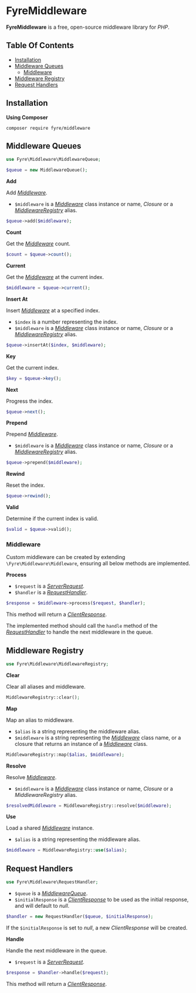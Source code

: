 # FyreMiddleware

**FyreMiddleware** is a free, open-source middleware library for *PHP*.


## Table Of Contents
- [Installation](#installation)
- [Middleware Queues](#middleware-queues)
    - [Middleware](#middleware)
- [Middleware Registry](#middleware-registry)
- [Request Handlers](#request-handlers)



## Installation

**Using Composer**

```
composer require fyre/middleware
```


## Middleware Queues

```php
use Fyre\Middleware\MiddlewareQueue;
```

```php
$queue = new MiddlewareQueue();
```

**Add**

Add [*Middleware*](#middleware).

- `$middleware` is a [*Middleware*](#middleware) class instance or name, *Closure* or a [*MiddlewareRegistry*](#middleware-registry) alias.

```php
$queue->add($middleware);
```

**Count**

Get the [*Middleware*](#middleware) count.

```php
$count = $queue->count();
```

**Current**

Get the [*Middleware*](#middleware) at the current index.

```php
$middleware = $queue->current();
```

**Insert At**

Insert [*Middleware*](#middleware) at a specified index.

- `$index` is a number representing the index.
- `$middleware` is a [*Middleware*](#middleware) class instance or name, *Closure* or a [*MiddlewareRegistry*](#middleware-registry) alias.

```php
$queue->insertAt($index, $middleware);
```

**Key**

Get the current index.

```php
$key = $queue->key();
```

**Next**

Progress the index.

```php
$queue->next();
```

**Prepend**

Prepend [*Middleware*](#middleware).

- `$middleware` is a [*Middleware*](#middleware) class instance or name, *Closure* or a [*MiddlewareRegistry*](#middleware-registry) alias.

```php
$queue->prepend($middleware);
```

**Rewind**

Reset the index.

```php
$queue->rewind();
```

**Valid**

Determine if the current index is valid.

```php
$valid = $queue->valid();
```


### Middleware

Custom middleware can be created by extending `\Fyre\Middleware\Middleware`, ensuring all below methods are implemented.

**Process**

- `$request` is a [*ServerRequest*](https://github.com/elusivecodes/FyreServer#server-requests).
- `$handler` is a [*RequestHandler*](#request-handlers).

```php
$response = $middleware->process($request, $handler);
```

This method will return a [*ClientResponse*](https://github.com/elusivecodes/FyreServer#client-responses).

The implemented method should call the `handle` method of the [*RequestHandler*](#request-handlers) to handle the next middleware in the queue.


## Middleware Registry

```php
use Fyre\Middleware\MiddlewareRegistry;
```

**Clear**

Clear all aliases and middleware.

```php
MiddlewareRegistry::clear();
```

**Map**

Map an alias to middleware.

- `$alias` is a string representing the middleware alias.
- `$middleware` is a string representing the [*Middleware*](#middleware) class name, or a closure that returns an instance of a [*Middleware*](middleware) class.

```php
MiddlewareRegistry::map($alias, $middleware);
```

**Resolve**

Resolve [*Middleware*](#middleware).

- `$middleware` is a [*Middleware*](#middleware) class instance or name, *Closure* or a *MiddlewareRegistry* alias.

```php
$resolvedMiddleware = MiddlewareRegistry::resolve($middleware);
```

**Use**

Load a shared [*Middleware*](#middleware) instance.

- `$alias` is a string representing the middleware alias.

```php
$middleware = MiddlewareRegistry::use($alias);
```


## Request Handlers

```php
use Fyre\Middleware\RequestHandler;
```

- `$queue` is a [*MiddlewareQueue*](#middleware-queues).
- `$initialResponse` is a [*ClientResponse*](https://github.com/elusivecodes/FyreServer#client-responses) to be used as the initial response, and will default to *null*.

```php
$handler = new RequestHandler($queue, $initialResponse);
```

If the `$initialResponse` is set to *null*, a new *ClientResponse* will be created.

**Handle**

Handle the next middleware in the queue.

- `$request` is a [*ServerRequest*](https://github.com/elusivecodes/FyreServer#server-requests).

```php
$response = $handler->handle($request);
```

This method will return a [*ClientResponse*](https://github.com/elusivecodes/FyreServer#client-responses).
